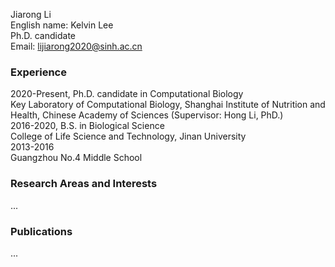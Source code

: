 Jiarong Li  
English name: Kelvin Lee  
Ph.D. candidate  
Email: lijiarong2020@sinh.ac.cn  

### Experience  
2020-Present, Ph.D. candidate in Computational Biology  
Key Laboratory of Computational Biology, Shanghai Institute of Nutrition and Health, Chinese Academy of Sciences (Supervisor: Hong Li, PhD.)  
2016-2020, B.S. in Biological Science  
College of Life Science and Technology, Jinan University  
2013-2016   
Guangzhou No.4 Middle School  

### Research Areas and Interests  
...

### Publications
...
